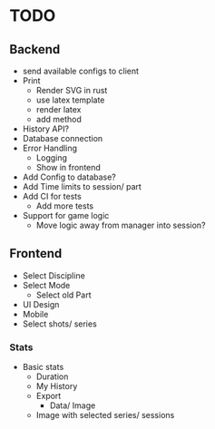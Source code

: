 # TODO

## Backend
- send available configs to client
- Print
  - Render SVG in rust
  - use latex template
  - render latex
  - add method
- History API?
- Database connection
- Error Handling
  - Logging
  - Show in frontend
- Add Config to database?
- Add Time limits to session/ part
- Add CI for tests
  - Add more tests
- Support for game logic
  - Move logic away from manager into session?


## Frontend
- Select Discipline
- Select Mode
  - Select old Part
- UI Design
- Mobile
- Select shots/ series

### Stats
- Basic stats
  - Duration
  - My History
  - Export
    - Data/ Image
  - Image with selected series/ sessions
